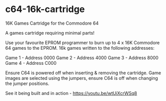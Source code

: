 # c64-16k-cartridge
16K Games Cartridge for the Commodore 64


A games cartridge requiring minimal parts!

Use your favourite EPROM programmer to burn up to 4 x 16K Commodore 64 games to the EPROM.
16k games written to the following addresses:

Game 1 - Address 0000
Game 2 - Address 4000
Game 3 - Address 8000
Game 4 - Address C000


Ensure C64 is powered off when inserting & removing the cartridge.
Game images are selected using the jumpers, ensure C64 is off when changing the jumper positions.

See it being built and in action - https://youtu.be/wtUiXcrWSq8
